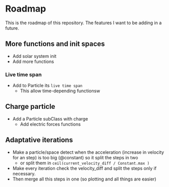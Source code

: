 # Roadmap
This is the roadmap of this repository. The features I want to be adding in a future.

## More functions and init spaces
- Add solar system init
- Add more functions

### Live time span
- Add to Particle its `live time span`
  - This allow time-depending functionsw

## Charge particle
- Add a Particle subClass with charge
  - Add electric forces functions

## Adaptative iterations
- Make a particle/space detect when the acceleration (increase in velocity for an step) is too big (@constant) so it split the steps in two
  - or split them in `ceil(current_velocity_diff / Constant.max )`
- Make every iteration check the velocity_diff and split the steps only if necessary.
- Then merge all this steps in one (so plotting and all things are easier)


